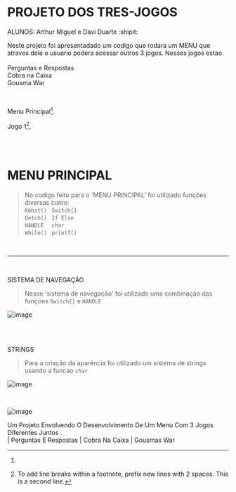 # PROJETO DOS TRES-JOGOS
ALUNOS: Arthur Miguel e Davi Duarte :shipit:

Neste projeto foi apresentadado um codigo que rodara um MENU que atraves dele o usuario podera acessar outros 3 jogos. Nesses jogos estao <br/><br/>  Perguntas e Respostas 
<br/>  Cobra na Caixa  <br/>  Gousma War 

<br/>

Menu Principal[^1].

Jogo 1[^2].


<br/><br/>


[^1]: 

# MENU PRINCIPAL
>No codigo feito para o 'MENU PRINCIPAL' foi utilizado funções diversas como: <br/>
`Kbhit() ` `Switch{}`<br/>`Getch() ` `If Else `<br/>`HANDLE  ` `char    `<br/>`While() ` `printf()`

<br/>

---

<br/>

SISTEMA DE NAVEGAÇÃO

> Nesse 'sistema de navegação' foi utilizado uma combinação das funções `Switch{}` e `HANDLE`

![image](https://github.com/user-attachments/assets/f68e6e57-9898-48bd-b091-36a1123d4e0b)

<br/><br/>

STRINGS

>Para a criação da aparência foi utilizado um sistema de strings usando a funcao `char`

![image](https://github.com/user-attachments/assets/9a27f921-de64-45fc-bb03-9a7d9f34dfea)

<br/>

![image](https://github.com/user-attachments/assets/e9572de1-1463-425c-b3cb-adca332c8868)





[^2]: To add line breaks within a footnote, prefix new lines with 2 spaces.
  This is a second line.



Um Projeto Envolvendo O Desenvolvimento De Um Menu Com 3 Jogos Diferentes Juntos . <br/> | Perguntas E Respostas | Cobra Na Caixa | Gousmas War







